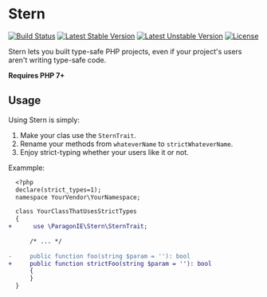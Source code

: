 # Stern

[![Build Status](https://travis-ci.org/paragonie/stern.svg?branch=master)](https://travis-ci.org/paragonie/stern)
[![Latest Stable Version](https://poser.pugx.org/paragonie/stern/v/stable)](https://packagist.org/packages/paragonie/stern)
[![Latest Unstable Version](https://poser.pugx.org/paragonie/stern/v/unstable)](https://packagist.org/packages/paragonie/stern)
[![License](https://poser.pugx.org/paragonie/stern/license)](https://packagist.org/packages/paragonie/stern)

Stern lets you built type-safe PHP projects, even if your project's users aren't writing type-safe code. 

**Requires PHP 7+**

## Usage

Using Stern is simply:

1. Make your clas use the `SternTrait`.
2. Rename your methods from `whateverName` to `strictWhateverName`.
3. Enjoy strict-typing whether your users like it or not.

Exammple:

```diff
  <?php
  declare(strict_types=1);
  namespace YourVendor\YourNamespace;

  class YourClassThatUsesStrictTypes
  {
+      use \ParagonIE\Stern\SternTrait;
  
      /* ... */
  
-     public function foo(string $param = ''): bool
+     public function strictFoo(string $param = ''): bool
      {
      }
  }
```
